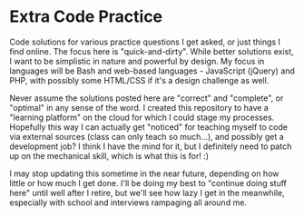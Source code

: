 Extra Code Practice
===============

Code solutions for various practice questions I get asked, or just things I find online.
The focus here is "quick-and-dirty". While better solutions exist, I want to be simplistic in nature and powerful by design.
My focus in languages will be Bash and web-based languages - JavaScript (jQuery) and PHP, with possibly some HTML/CSS if it's a design challenge as well.

Never assume the solutions posted here are "correct" and "complete", or "optimal" in any sense of the word. I created this repository to have a "learning platform" on the cloud for which I could stage my processes. Hopefully this way I can actually get "noticed" for teaching myself to code via external sources (class can only teach so much...), and possibly get a development job? I think I have the mind for it, but I definitely need to patch up on the mechanical skill, which is what this is for! :)

I may stop updating this sometime in the near future, depending on how little or how much I get done. I'll be doing my best to "continue doing stuff here" until well after I retire, but we'll see how lazy I get in the meanwhile, especially with school and interviews rampaging all around me.
